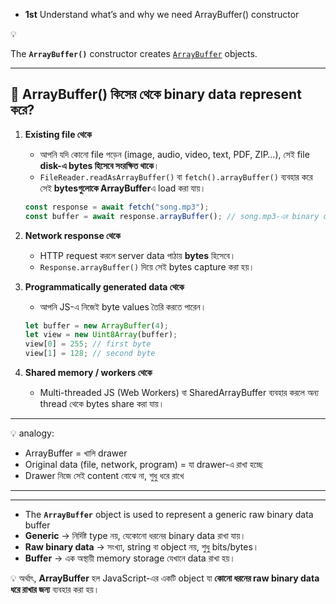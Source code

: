 - **1st** Understand what’s and why we need ArrayBuffer() constructor

<aside>
💡

The **`ArrayBuffer()`** constructor creates [`ArrayBuffer`](https://developer.mozilla.org/en-US/docs/Web/JavaScript/Reference/Global_Objects/ArrayBuffer) objects.

---

## 🔹 ArrayBuffer() কিসের থেকে binary data represent করে?

1. **Existing file থেকে**
    - আপনি যদি কোনো file পড়েন (image, audio, video, text, PDF, ZIP…), সেই file **disk-এ bytes হিসেবে সংরক্ষিত থাকে**।
    - `FileReader.readAsArrayBuffer()` বা `fetch().arrayBuffer()` ব্যবহার করে সেই **bytesগুলোকে ArrayBuffer**এ load করা যায়।
    
    ```jsx
    const response = await fetch("song.mp3");
    const buffer = await response.arrayBuffer(); // song.mp3-এর binary data now in ArrayBuffer
    
    ```
    
2. **Network response থেকে**
    - HTTP request করলে server data পাঠায় **bytes** হিসেবে।
    - `Response.arrayBuffer()` দিয়ে সেই bytes capture করা হয়।
3. **Programmatically generated data থেকে**
    - আপনি JS-এ নিজেই byte values তৈরি করতে পারেন।
    
    ```jsx
    let buffer = new ArrayBuffer(4);
    let view = new Uint8Array(buffer);
    view[0] = 255; // first byte
    view[1] = 128; // second byte
    
    ```
    
4. **Shared memory / workers থেকে**
    - Multi-threaded JS (Web Workers) বা SharedArrayBuffer ব্যবহার করলে অন্য thread থেকে bytes share করা যায়।

---

💡 analogy:

- ArrayBuffer = খালি drawer
- Original data (file, network, program) = যা drawer-এ রাখা হচ্ছে
- Drawer নিজে সেই content বোঝে না, শুধু ধরে রাখে

---

</aside>

---

- The **`ArrayBuffer`** object is used to represent a generic raw binary data buffer
- **Generic** → নির্দিষ্ট type নয়, যেকোনো ধরনের binary data রাখা যায়।
- **Raw binary data** → সংখ্যা, string বা object নয়, শুধু bits/bytes।
- **Buffer** → এক অস্থায়ী memory storage যেখানে data রাখা হয়।

💡 অর্থাৎ, **ArrayBuffer** হল JavaScript-এর একটি object যা **কোনো ধরনের raw binary data ধরে রাখার জন্য** ব্যবহার করা হয়।